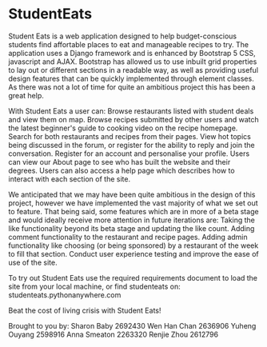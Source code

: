 # StudentEats

Student Eats is a web application designed to help budget-conscious students find affortable places to eat and manageable recipes to try. 
The application uses a Django framework and is enhanced by Bootstrap 5 CSS, javascript and AJAX. Bootstrap has allowed us to use inbuilt grid properties to lay out or different
sections in a readable way, as well as providing useful design features that can be quickly implemented through element classes. As there was not a lot of time
for quite an ambitious project this has been a great help. 

With Student Eats a user can: 
      Browse restaurants listed with student deals and view them on map. 
      Browse recipes submitted by other users and watch the latest beginner's guide to cooking video on the recipe homepage. 
      Search for both restaurants and recipes from their pages. 
      View hot topics being discussed in the forum, or register for the ability to reply and join the conversation. 
      Register for an account and personalise your profile. 
      Users can view our About page to see who has built the website and their degrees. 
      Users can also access a help page which describes how to interact with each section of the site. 
      
We anticipated that we may have been quite ambitious in the design of this project, however we have implemented the vast majority of what we set out to feature. 
That being said, some features which are in more of a beta stage and would ideally receive more attention in future iterations are: 
     Taking the like functionality beyond its beta stage and updating the like count. 
     Adding comment functionality to the restaurant and recipe pages. 
     Adding admin functionality like choosing (or being sponsored) by a restaurant of the week to fill that section. 
     Conduct user experience testing and improve the ease of use of the site. 
     
     
To try out Student Eats use the required requirements document to load the site from your local machine, or find studenteats on:
                                                    studenteats.pythonanywhere.com 

Beat the cost of living crisis with Student Eats! 

Brought to you by:
    Sharon Baby     2692430
    Wen Han Chan    2636906
    Yuheng Ouyang   2598916
    Anna Smeaton    2263320
    Renjie Zhou     2612796

      
